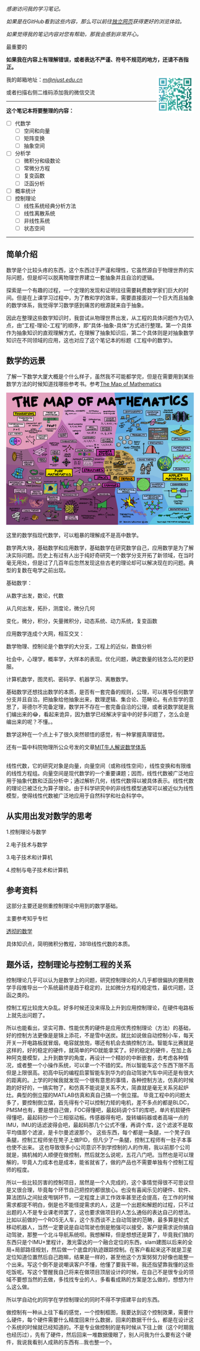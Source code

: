 

*感谢访问我的学习笔记。*

*如果是在GitHub看到这些内容，那么可以前往[独立网页](https://xu.yumeng.website/math)获得更好的浏览体验。*

*如果觉得我的笔记内容对您有帮助，那我会感到非常开心。*

最重要的

**如果我在内容上有理解错误，或者表达不严谨、符号不规范的地方，还请不吝指正。**

<img src = "./assets/images/wechat.png" width="100px" align="right">

我的邮箱地址：[*m@njust.edu.cn*]()

或者扫描右侧二维码添加我的微信交流

---

**这个笔记本将要整理的内容：**
- [ ] 代数学
    - [ ] 空间和向量
    - [ ] 矩阵变换
    - [ ] 抽象空间
- [ ] 分析学
    - [ ] 微积分和级数论
    - [ ] 常微分方程
    - [ ] 复变函数
    - [ ] 泛函分析
- [ ] 概率统计
- [ ] 控制理论 
    - [ ] 线性系统经典分析方法
    - [ ] 线性离散系统
    - [ ] 非线性系统
    - [ ] 状态空间

---

## 简单介绍

数学是个比较头疼的东西，这个东西过于严谨和理性，它虽然源自于物理世界的实际问题，但是却可以脱离物理世界建立一套抽象并且自洽的逻辑。

探索是一个有趣的过程，一个定理的发现和证明往往需要耗费数学家们巨大的时间。但是在上课学习过程中，为了教和学的效率，需要直接面对一个巨大而且抽象的数学体系，我觉得学习数学感到痛苦的根源就来自于抽象。

因此在整理这些数学知识时，我尝试从物理世界出发，从工程的具体问题作为切入点，由“工程-理论-工程”的顺序，即“具体-抽象-具体”方式进行整理。第一个具体作为抽象知识的直观理解方式，在理解了抽象知识后，第二个具体则是对抽象数学知识在不同领域的应用，这也对应了这个笔记本的标题《工程中的数学》。


## 数学的远景

了解一下数学大厦大概是个什么样子，虽然我不可能都学完，但是在需要用到某些数学方法的时候知道找哪些参考书。参考[The Map of Mathematics](https://www.bilibili.com/video/BV1Ff4y1R7B7?from=search&seid=1405116911122618004)

<img src="./assets/images/map.jpg">


这里的数学指现代数学，可以粗暴的理解成不是高中数学。

数学两大块，基础数学和应用数学，基础数学在研究数学自己，应用数学是为了解决实际问题。历史上有过有人出于纯好奇研究一个数学分支开拓了新领域，在当时毫无用处，但是过了几百年后忽然发现这些古老的理论却可以解决现在的问题。典型的复数在电学之前出现。

基础数学：

从数字出发，数论，代数

从几何出发，拓扑，测度论，微分几何

变化，微分，积分，矢量微积分，动态系统、动力系统，复变函数


应用数学连成个大网，相互交叉：

数学物理、控制论是个数学的大分支，工程上的近似，数值分析

社会中，心理学，概率学，大样本的表现。优化问题，确定数量的钱怎么花的更舒服。

计算机数学，图灵机、密码学、机器学习、离散数学。


基础数学还想找出数学的本质，是否有一套完备的规则，公理，可以推导任何数学分支并且自洽。把抽象给他抽象出来，数理逻辑、集合论、范畴论。有点哲学的意思了，哥德尔不完备定理，数学并不存在一套完备自洽的公理，或者说数学就是我们编出来的😂，看起来诡异，因为数学已经解决宇宙中的好多问题了，怎么会是编出来的呢？不懂。。


数学这种在一个点上卡了很久突然顿悟的感觉，有一种掌握真理错觉。

还有一篇中科院物理所公众号发的文章[MIT牛人解说数学体系](https://mp.weixin.qq.com/s?__biz=MzAwNTA5NTYxOA==&mid=400856341&idx=1&sn=f5e417b3f67efd872afa41e321460501&scene=21#wechat_redirect)

## 

线性代数，它的研究对象是向量，向量空间（或称线性空间），线性变换和有限维的线性方程组。向量空间是现代数学的一个重要课题；因而，线性代数被广泛地应用于抽象代数和泛函分析中；通过解析几何，线性代数得以被具体表示。线性代数的理论已被泛化为算子理论。由于科学研究中的非线性模型通常可以被近似为线性模型，使得线性代数被广泛地应用于自然科学和社会科学中。


## 从实用出发对数学的思考

1.控制理论与数学

2.电子技术与数学

3.电子技术和计算机

4.控制与电子技术和计算机


## 参考资料

这部分主要还是侧重控制理论中用到的数学基础。

主要参考知乎专栏

[透彻的数学](https://zhuanlan.zhihu.com/p/57764200)

具体知识点，简明微积分教程，3B1B线性代数的本质。


## 题外话，控制理论与控制工程的关系

控制理论几乎可以认为是数学上的问题，研究控制理论的人几乎都很偏执的要用数学手段推导出一个系统最终是趋于稳定的，比如微分方程的稳定性，最优问题，泛函之类的。

控制工程比较庞大杂乱。好多时候还没来得及上升到应用控制理论，在硬件电路板上就先出问题了。

所以也能看出，坚实可靠、性能优秀的硬件是应用优秀控制理论（方法）的基础，好的控制方法更像是是锦上添花，不是雪中送炭。就比如说做自动控制小车，每天开关一开电路板就冒烟，电容就放炮，哪还有机会去搞控制方法。智能车比赛就是这样的，好的稳定的硬件，就简单的PID就能拿奖了。好的稳定的硬件，在加上各种阿克曼模型，上升到数学的角度，再设计一个精妙的中断嵌套，去考虑各种情况，或者整一个小操作系统，可以拿一个不错的奖。所以智能车这个东西下限不高但是上限很高。初高中玩的编程启蒙智能车到华为的自动驾驶汽车中间还是有很大的距离的。上学的时候我就发现一个很有意思的事情，各种控制方法，仿真的时候跑的好好的，一搞实物了，和仿真不能说是关系不大，简直就是毫无关系另起炉灶。典型的倒立摆的MATLAB仿真和真自己搞一个倒立摆。 毕竟工程中的问题太多了，要控制倒立摆，首先得有个可以控制力矩的电机，差不多点的都是BLDC，PMSM也有，要是想自己做，FOC得懂吧，最起码调个ST的库吧，单片机软硬件得懂吧，最起码抄一个三相驱动板。传感器得有吧，旋转编码器或者高端一点的IMU，IMU的话滤波得会吧，最起码那几个公式不懂，再调个库，这个滤波不是取平均值那个滤波，是卡尔曼滤波那个。 这些东西，每个都是一条腿，一个凳子四条腿，控制工程师坐在凳子上做PID，但凡少了一条腿，控制工程师有一肚子本事也使不出来。 这也导致很多小公司意识不到学控制的人的作用，我以前那个公司就是，搞机械的人顺便在做控制，然后就怎么说呢，五花八门吧。当然也是可以理解的，毕竟人力成本也是成本，能省就省了，做的产品也不需要单独有个控制工程师的程度。

所以一些比较厉害的控制项目，居然是一个人完成的，这个事情觉得很不可思议但是又很合理，毕竟每个环节自己把控的都很放心。也没有喜闻乐见的硬件、软件、算法团队之间扯皮甩锅环节，一定程度上讲工作效率甚至还会提高，在工作的时候需求都提不明白，倒是也不能怪提需求的人，这是一个出题和解题的过程，只不过出题的人不是专业课老师罢了，这也要求做项目的人怎么通俗的表达自己的想法。比如以前做的一个ROS无人车，这个东西谈不上自动驾驶的范畴，最多算是轮式移动机器人，当然一定要说是自动驾驶也倒是勉强可以接受，客户提需求说你搞自动驾驶，那整一个北斗导航系统呗。我想解释，但是想想还是算了，毕竟我们搞的东西只是个IMU+里程计，激光雷达的一个融合定位的东西，slam建图以后来的全局+局部路径规划，然后做一个底盘的轨迹跟踪控制。在客户看起来这不就是卫星定位知道位置然后自己跑嘛，结果是一样的，甚至他这个方案努努力好像也能整一个出来。写这个倒不是说嘲讽客户不懂，他懂了要我干嘛，我还指望靠我懂的这些吃饭呢。写这个警醒我自己将来在做项目顶层设计的时候，在自己不是很专业的领域不要想当然的去做，多找找专业的人，多看看成熟的方案是怎么做的，想想为什么这么做。

所以学自动化的同学在学控制理论的同时不得不学搭建平台的东西。

做控制有一种从上往下看的感觉，一个控制框图，我要达到这个控制效果，需要什么硬件，每个硬件需要什么精度回来什么数据，回来的数据干什么，都是在设计这个系统的时候就已经知道的。不是专业做控制的是有时候从下往上做（这个时期我也经历过），先有了硬件，然后回来一堆数据傻眼了，别人问我为什么要有这个硬件，我说我看别人成熟的东西有...我也整一个。


